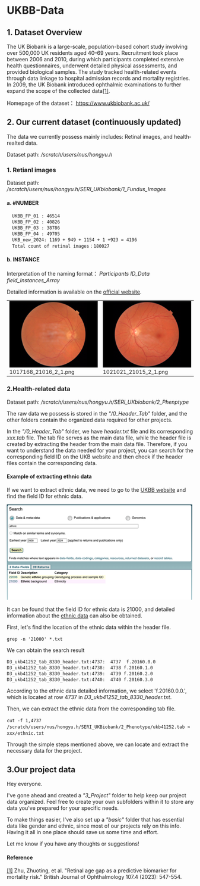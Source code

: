 # UKBB-Data

## 1. Dataset Overview
   The UK Biobank is a large-scale, population-based cohort study involving over 500,000 UK residents aged 40–69 years. Recruitment took place between 2006 and 2010, during which participants completed extensive health questionnaires, underwent detailed physical assessments, and provided biological samples. The study tracked health-related events through data linkage to hospital admission records and mortality registries. In 2009, the UK Biobank introduced ophthalmic examinations to further expand the scope of the collected data[[1]](https://bjo.bmj.com/content/bjophthalmol/107/4/547.full.pdf).  
   
   Homepage of the dataset： https://www.ukbiobank.ac.uk/

## 2. Our current dataset (continuously updated)
  The data we currently possess mainly includes: Retinal images, and health-realted data.
   
  Dataset path:  */scratch/users/nus/hongyu.h*

   ### 1. Retianl images
   
   Dataset path: */scratch/users/nus/hongyu.h/SERI_UKbiobank/1_Fundus_Images*

   #### a. #NUMBER
      UKBB_FP_01 : 46514  
      UKBB_FP_02 : 40826  
      UKBB_FP_03 : 38786  
      UKBB_FP_04 : 49705  
      UKB_new_2024: 1169 + 949 + 1154 + 1 +923 = 4196  
      Total count of retinal images：180027  

   #### b. INSTANCE
   Interpretation of the naming format： *Participants ID_Data field_Instances_Array*  
   
   Detailed information is available on the [official website](https://biobank.ndph.ox.ac.uk/showcase/field.cgi?id=21015).
   
  <table>
  <tr>
    <td>
      <img src="https://github.com/xuting42/UKBB-Data/blob/main/imgs/1017168_21016_2_1.png" width="300px">
      <br>1017168_21016_2_1.png
    </td>
    <td>
      <img src="https://github.com/xuting42/UKBB-Data/blob/main/imgs/1021021_21015_2_1.png" width="300px">
      <br>1021021_21015_2_1.png
    </td>
  </tr>
</table>

### 2.Health-related data
Dataset path: */scratch/users/nus/hongyu.h/SERI_UKbiobank/2_Phenptype*

The raw data we possess is stored in the *"/0_Header_Tab"* folder, and the other folders contain the organized data required for 
other projects.

In the *"/0_Header_Tab"* folder, we have *header.txt* file and its corresponding *xxx.tab* file. The tab file serves as the main data file, while the header file is created by extracting the header from the main data file. Therefore, if you want to understand the data needed for your project, you can search for the corresponding field ID on the UKB website and then check if the header files contain the corresponding data.

   #### Example of extracting ethnic data
  If we want to extract ethnic data, we need to go to the [UKBB website](https://biobank.ndph.ox.ac.uk/showcase/search.cgi) and find the field ID for ethnic data. 
 
  <img src="https://github.com/xuting42/UKBB-Data/blob/main/imgs/biobank_search.png" width="500px">
  
  It can be found that the field ID for ethnic data is 21000, and detailed information about the [ethnic data](https://biobank.ndph.ox.ac.uk/showcase/field.cgi?id=21000) can also be obtained.
  
  First, let's find the location of the ethnic data within the header file.

  `grep -n '21000' *.txt` 

  We can obtain the search result

```
D3_ukb41252_tab_8330_header.txt:4737:  4737  f.20160.0.0
D3_ukb41252_tab_8330_header.txt:4738:  4738	f.20160.1.0  
D3_ukb41252_tab_8330_header.txt:4739:  4739	f.20160.2.0  
D3_ukb41252_tab_8330_header.txt:4740:  4740	f.20160.3.0
```
According to the ethnic data detailed information, we select 'f.20160.0.0.', which is located at row 4737 in *D3_ukb41252_tab_8330_header.txt*.

Then, we can extract the ethnic data from the corresponding tab file.

`cut -f 1,4737  /scratch/users/nus/hongyu.h/SERI_UKBiobank/2_Phenotype/ukb41252.tab >  xxx/ethnic.txt`

Through the simple steps mentioned above, we can locate and extract the necessary data for the project.

## 3.Our project data

Hey everyone.

I've gone ahead and created a *"3_Project"* folder to help keep our project data organized. Feel free to create your own subfolders within it to store any data you've prepared for your specific needs.

To make things easier, I've also set up a *"basic"* folder that has essential data like gender and ethnic, since most of our projects rely on this info. Having it all in one place should save us some time and effort.

Let me know if you have any thoughts or suggestions!

  
  
      





#### Reference

[[1]](https://bjo.bmj.com/content/bjophthalmol/107/4/547.full.pdf) Zhu, Zhuoting, et al. "Retinal age gap as a predictive biomarker for mortality risk." British Journal of Ophthalmology 107.4 (2023): 547-554.
